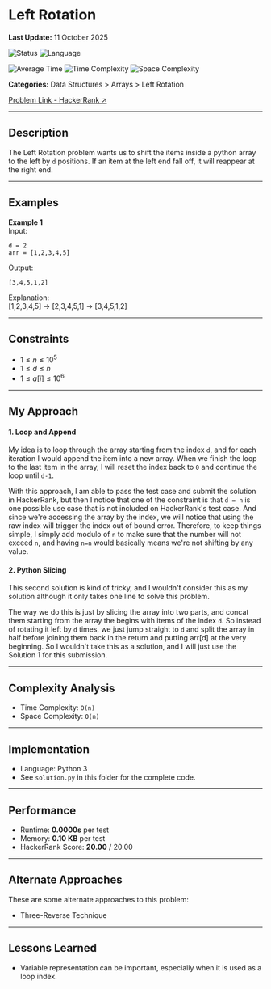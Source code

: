 # Left Rotation

**Last Update:** 11 October 2025

![Status](https://img.shields.io/badge/Status-Solved-brightgreen)
![Language](https://img.shields.io/badge/Language-Python-blue)

![Average Time](https://img.shields.io/badge/Avg%20Time-0s-beige)
![Time Complexity](https://img.shields.io/badge/Time%20Complexity-O(n)-9cf)
![Space Complexity](https://img.shields.io/badge/Space%20Complexity-O(n)-9cf)

<!-- [Problem Link - HackerRank ↗](https://www.hackerrank.com/challenges/array-left-rotation/problem) -->

**Categories:** Data Structures > Arrays > Left Rotation

<a href="https://www.hackerrank.com/challenges/array-left-rotation/problem" target="_blank" rel="noopener">Problem Link - HackerRank ↗</a>

---

## Description
The Left Rotation problem wants us to shift the items inside a python array to the left by `d` positions. If an item at the left end fall off, it will reappear at the right end.

---

## Examples
**Example 1**  
Input: <br/>
```
d = 2
arr = [1,2,3,4,5]
```

Output: <br/>
```
[3,4,5,1,2]
```

Explanation: <br/>
[1,2,3,4,5] → [2,3,4,5,1] → [3,4,5,1,2]

---

## Constraints
* $1 \leq n \leq 10^5$
* $1 \leq d \leq n$
* $1 \leq a[i] \leq 10^6$

---

## My Approach

#### 1. Loop and Append
My idea is to loop through the array starting from the index `d`, and for each iteration I would append the item into a new array. When we finish the loop to the last item in the array, I will reset the index back to `0` and continue the loop until `d-1`.

With this approach, I am able to pass the test case and submit the solution in HackerRank, but then I notice that one of the constraint is that `d = n` is one possible use case that is not included on HackerRank's test case. And since we're accessing the array by the index, we will notice that using the raw index will trigger the index out of bound error. Therefore, to keep things simple, I simply add modulo of `n` to make sure that the number will not exceed `n`, and having `n=n` would basically means we're not shifting by any value.

#### 2. Python Slicing
This second solution is kind of tricky, and I wouldn't consider this as my solution although it only takes one line to solve this problem.

The way we do this is just by slicing the array into two parts, and concat them starting from the array the begins with items of the index `d`. So instead of rotating it left by `d` times, we just jump straight to `d` and split the array in half before joining them back in the return and putting arr[d] at the very beginning. So I wouldn't take this as a solution, and I will just use the Solution 1 for this submission.

---

## Complexity Analysis
* Time Complexity: `O(n)`
* Space Complexity: `O(n)`

---

## Implementation
* Language: Python 3
* See `solution.py` in this folder for the complete code.

---

## Performance
* Runtime: **0.0000s** per test
* Memory: **0.10 KB** per test
* HackerRank Score: **20.00** / 20.00

---

## Alternate Approaches
These are some alternate approaches to this problem:
* Three-Reverse Technique

---

## Lessons Learned
* Variable representation can be important, especially when it is used as a loop index.

